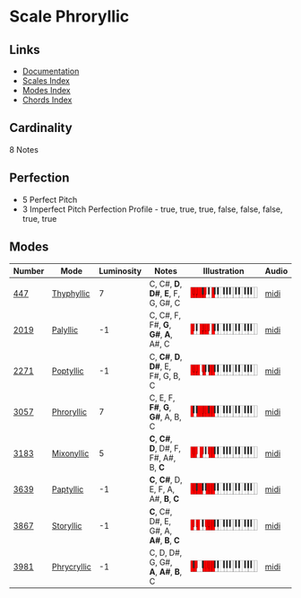 # Scale Phroryllic

## Links

- [Documentation](README.md)
- [Scales Index](Scales.md)
- [Modes Index](Modes.md)
- [Chords Index](Chords.md)

## Cardinality

8 Notes

## Perfection

- 5 Perfect Pitch
- 3 Imperfect Pitch
Perfection Profile - true, true, true, false, false, false, true, true

## Modes

| Number | Mode | Luminosity | Notes | Illustration | Audio |
|--------|------|------------|-------|--------------|-------|
| [447](https://ianring.com/musictheory/scales/447) | [Thyphyllic](ModeThyphyllic.md) | 7 | C, C#, **D**, **D#**, **E**, F, G, G#, C | ![CNaturalThyphyllic](ModeCNaturalThyphyllic.png) | [midi](https://github.com/edipermadi/music/blob/main/docs/ModeCNaturalThyphyllic.mid?raw=true) | 
| [2019](https://ianring.com/musictheory/scales/2019) | [Palyllic](ModePalyllic.md) | -1 | C, C#, F, F#, **G**, **G#**, **A**, A#, C | ![CNaturalPalyllic](ModeCNaturalPalyllic.png) | [midi](https://github.com/edipermadi/music/blob/main/docs/ModeCNaturalPalyllic.mid?raw=true) | 
| [2271](https://ianring.com/musictheory/scales/2271) | [Poptyllic](ModePoptyllic.md) | -1 | C, **C#**, **D**, **D#**, E, F#, G, B, C | ![CNaturalPoptyllic](ModeCNaturalPoptyllic.png) | [midi](https://github.com/edipermadi/music/blob/main/docs/ModeCNaturalPoptyllic.mid?raw=true) | 
| [3057](https://ianring.com/musictheory/scales/3057) | [Phroryllic](ModePhroryllic.md) | 7 | C, E, F, **F#**, **G**, **G#**, A, B, C | ![CNaturalPhroryllic](ModeCNaturalPhroryllic.png) | [midi](https://github.com/edipermadi/music/blob/main/docs/ModeCNaturalPhroryllic.mid?raw=true) | 
| [3183](https://ianring.com/musictheory/scales/3183) | [Mixonyllic](ModeMixonyllic.md) | 5 | **C**, **C#**, **D**, D#, F, F#, A#, B, **C** | ![CNaturalMixonyllic](ModeCNaturalMixonyllic.png) | [midi](https://github.com/edipermadi/music/blob/main/docs/ModeCNaturalMixonyllic.mid?raw=true) | 
| [3639](https://ianring.com/musictheory/scales/3639) | [Paptyllic](ModePaptyllic.md) | -1 | **C**, **C#**, D, E, F, A, A#, **B**, **C** | ![CNaturalPaptyllic](ModeCNaturalPaptyllic.png) | [midi](https://github.com/edipermadi/music/blob/main/docs/ModeCNaturalPaptyllic.mid?raw=true) | 
| [3867](https://ianring.com/musictheory/scales/3867) | [Storyllic](ModeStoryllic.md) | -1 | **C**, C#, D#, E, G#, A, **A#**, **B**, **C** | ![CNaturalStoryllic](ModeCNaturalStoryllic.png) | [midi](https://github.com/edipermadi/music/blob/main/docs/ModeCNaturalStoryllic.mid?raw=true) | 
| [3981](https://ianring.com/musictheory/scales/3981) | [Phrycryllic](ModePhrycryllic.md) | -1 | C, D, D#, G, G#, **A**, **A#**, **B**, C | ![CNaturalPhrycryllic](ModeCNaturalPhrycryllic.png) | [midi](https://github.com/edipermadi/music/blob/main/docs/ModeCNaturalPhrycryllic.mid?raw=true) | 
